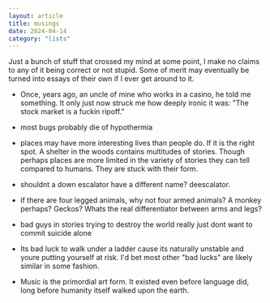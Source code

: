 ```yaml
---
layout: article
title: musings
date: 2024-04-14
category: "lists"
---
```


Just a bunch of stuff that crossed my mind at some point, I make no claims to any of it being correct or not stupid. 
Some of merit may eventually be turned into essays of their own if I ever get around to it.
<!-- excerpt -->

* Once, years ago, an uncle of mine who works in a casino, he told me something. It only just now struck me how deeply ironic it was:
"The stock market is a fuckin ripoff."

* most bugs probably die of hypothermia

* places may have more interesting lives than people do. If it is the right spot. A shelter in the woods contains multitudes of stories. Though perhaps places are more limited in the variety of stories they can tell compared to humans. They are stuck with their form.

* shouldnt a down escalator have a different name? deescalator.

* if there are four legged animals, why not four armed animals? A monkey perhaps? Geckos? Whats the real differentiator between arms and legs?

* bad guys in stories trying to destroy the world really just dont want to commit suicide alone

* Its bad luck to walk under a ladder cause its naturally unstable and youre putting yourself at risk. I'd bet most other "bad lucks" are likely similar in some fashion.

* Music is the primordial art form. It existed even before language did, long before humanity itself walked upon the earth.
